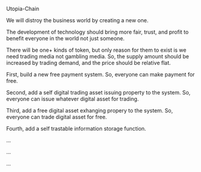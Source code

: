  
 Utopia-Chain
 
 We will distroy the business world by creating a new one. 
 
 The development of technology should bring more fair, trust, and profit to benefit everyone in the world not just someone. 

 There will be one+ kinds of token, but only reason for them to exist is we need trading media not gambling media. So, the supply amount        should be increased by trading demand, and the price should be relative flat. 

 First, build a new free payment system. So, everyone can make payment for free.
 
 Second, add a self digital trading asset issuing property to the system.  So,  everyone can issue whatever digital asset for trading. 
 
 Third, add a free digital asset exhanging propery to the system. So, everyone can trade digital asset for free.
 
 Fourth, add a self trastable information storage function.
 
...

...

...
